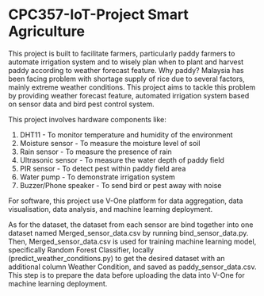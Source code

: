 # CPC357-IoT-Project Smart Agriculture
This project is built to facilitate farmers, particularly paddy farmers to automate irrigation system and to wisely plan when to plant and harvest paddy according to weather forecast feature. Why paddy? Malaysia has been facing problem with shortage supply of rice due to several factors, mainly extreme weather conditions. This project aims to tackle this problem by providing weather forecast feature, automated irrigation system based on sensor data and bird pest control system.

This project involves hardware components like:
  1. DHT11 - To monitor temperature and humidity of the environment
  2. Moisture sensor - To measure the moisture level of soil
  3. Rain sensor - To measure the presence of rain
  4. Ultrasonic sensor - To measure the water depth of paddy field
  5. PIR sensor - To detect pest within paddy field area
  6. Water pump - To demonstrate irrigation system
  7. Buzzer/Phone speaker - To send bird or pest away with noise

For software, this project use V-One platform for data aggregation, data visualisation, data analysis, and machine learning deployment.

As for the dataset, the dataset from each sensor are bind together into one dataset named Merged_sensor_data.csv by running bind_sensor_data.py. Then, Merged_sensor_data.csv is used for training machine learning model, specifically Random Forest Classifier, locally (predict_weather_conditions.py) to get the desired dataset with an additional column Weather Condition, and saved as paddy_sensor_data.csv. This step is to prepare the data before uploading the data into V-One for machine learning deployment.

